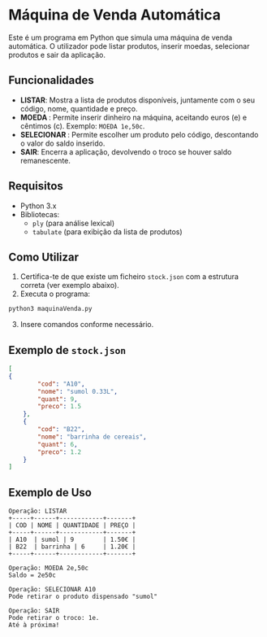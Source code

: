 # Máquina de Venda Automática

Este é um programa em Python que simula uma máquina de venda automática. O utilizador pode listar produtos, inserir moedas, selecionar produtos e sair da aplicação.

## Funcionalidades
- **LISTAR**: Mostra a lista de produtos disponíveis, juntamente com o seu código, nome, quantidade e preço.
- **MOEDA <VALOR>**: Permite inserir dinheiro na máquina, aceitando euros (e) e cêntimos (c). Exemplo: `MOEDA 1e,50c`.
- **SELECIONAR <COD>**: Permite escolher um produto pelo código, descontando o valor do saldo inserido.
- **SAIR**: Encerra a aplicação, devolvendo o troco se houver saldo remanescente.

## Requisitos
- Python 3.x
- Bibliotecas:
  - `ply` (para análise lexical)
  - `tabulate` (para exibição da lista de produtos)


## Como Utilizar
1. Certifica-te de que existe um ficheiro `stock.json` com a estrutura correta (ver exemplo abaixo).
2. Executa o programa:
```sh
python3 maquinaVenda.py
```
3. Insere comandos conforme necessário.

## Exemplo de `stock.json`
```json
[
{
        "cod": "A10",
        "nome": "sumol 0.33L",
        "quant": 9,
        "preco": 1.5
    },
    {
        "cod": "B22",
        "nome": "barrinha de cereais",
        "quant": 6,
        "preco": 1.2
    }
]
```

## Exemplo de Uso
```
Operação: LISTAR
+-----+------+------------+-------+
| COD | NOME | QUANTIDADE | PREÇO |
+-----+------+------------+-------+
| A10  | sumol | 9        | 1.50€ |
| B22  | barrinha | 6     | 1.20€ |
+-----+------+------------+-------+

Operação: MOEDA 2e,50c
Saldo = 2e50c

Operação: SELECIONAR A10
Pode retirar o produto dispensado "sumol"

Operação: SAIR
Pode retirar o troco: 1e.
Até à próxima!
```
